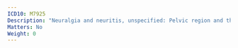 ```yaml
---
ICD10: M7925
Description: "Neuralgia and neuritis, unspecified: Pelvic region and thigh"
Matters: No
Weight: 0
---
```


